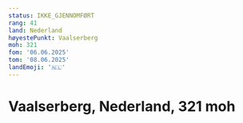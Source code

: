 ```yaml
---
status: IKKE_GJENNOMFØRT
rang: 41
land: Nederland
høyestePunkt: Vaalserberg
moh: 321
fom: '06.06.2025'
tom: '08.06.2025'
landEmoji: '🇳🇱'
---
```


# Vaalserberg, Nederland, 321 moh